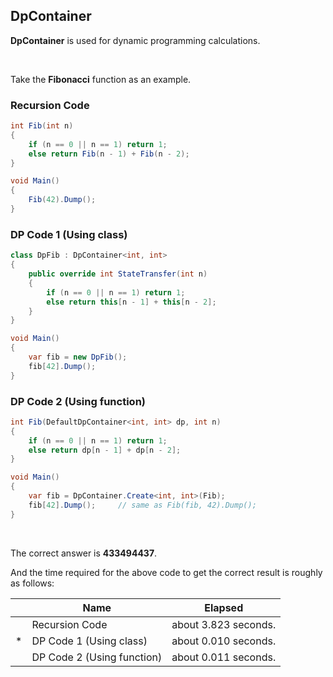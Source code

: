 ## DpContainer

**DpContainer** is used for dynamic programming calculations.

<br/>

Take the **Fibonacci** function as an example.

### Recursion Code

```csharp
int Fib(int n)
{
    if (n == 0 || n == 1) return 1;
    else return Fib(n - 1) + Fib(n - 2);
}

void Main()
{
    Fib(42).Dump();	
}
```

### DP Code 1 (Using class)

```csharp
class DpFib : DpContainer<int, int>
{
    public override int StateTransfer(int n)
    {
        if (n == 0 || n == 1) return 1;
        else return this[n - 1] + this[n - 2];
    }
}

void Main()
{
	var fib = new DpFib();
	fib[42].Dump();
}
```

### DP Code 2 (Using function)

```csharp
int Fib(DefaultDpContainer<int, int> dp, int n)
{
    if (n == 0 || n == 1) return 1;
    else return dp[n - 1] + dp[n - 2];
}

void Main()
{
    var fib = DpContainer.Create<int, int>(Fib);
    fib[42].Dump();		// same as Fib(fib, 42).Dump();	
}
```

<br/>

The correct answer is **433494437**.

And the time required for the above code to get the correct result is roughly as follows:

|      | Name                       | Elapsed              |
| ---- | -------------------------- | -------------------- |
|      | Recursion Code             | about 3.823 seconds. |
| *    | DP Code 1 (Using class)    | about 0.010 seconds. |
|      | DP Code 2 (Using function) | about 0.011 seconds. |

